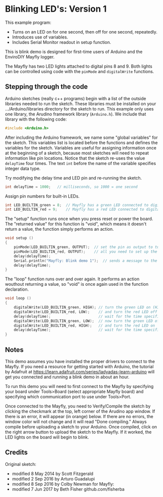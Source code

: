 # Blinking LED's: Version 1

This example program:
- Turns on an LED on for one second, then off for one second, repeatedly.
- Introduces use of variables.
- Includes Serial Monitor readout in setup function.

This is blink demo is designed for first-time users of Arduino and the EnviroDIY Mayfly logger.

The Mayfly has two LED lights attached to digital pins 8 and 9.
Both lights can be controlled using code with the ```pinMode``` and ```digitalWrite``` functions.

## Stepping through the code

Arduino sketches (really c++ programs) begin with a list of the outside libraries needed to run the sketch.
These libraries must be installed on your .../Arduino/libraries directory for the sketch to run.
This example only uses one library, the Arudino framework library (```Arduino.h```).
We include that library with the following code:
```cpp
#include <Arduino.h>
```

After including the Arduino framework, we name some "global variables" for the sketch.
This variables list is located before the functions and defines the variables for the sketch.
Variables are useful for assigning information once at the beginning of a sketch, because most sketches will need to repeat information like pin locations.
Notice that the sketch re-uses the value ```delayTime``` four times.
The text ```int``` before the name of the variable specifies integer data type.

Try modifying the delay time and LED pin and re-running the sketch.
```cpp
int delayTime = 1000;   // milliseconds, so 1000 = one second
```

Assign pin numbers for built-in LEDs.
```cpp
int LED_BUILTIN_green = 8;  // Mayfly has a green LED connected to digital pin 8
int LED_BUILTIN_red = 9;    // Mayfly has a red LED connected to digital pin 9
```


The "setup" function runs once when you press reset or power the board.
The "returned value" for this function is "void", which means it doesn't return a value, the function simply performs an action.
```cpp
void setup ()
{
    pinMode(LED_BUILTIN_green, OUTPUT);  // set the pin as output to turn on the LED
    pinMode(LED_BUILTIN_red, OUTPUT);    // all you need to set up the LED blink
    delay(delayTime);
    Serial.println("Mayfly: Blink demo 1");  // sends a message to the Serial Monitor
    delay(delayTime);
}
```

The "loop" function runs over and over again.
It performs an action wouthout returning a value, so "void" is once again used in the function declaration.
```cpp
void loop ()
{
    digitalWrite(LED_BUILTIN_green, HIGH); // turn the green LED on (HIGH is the voltage level)
    digitalWrite(LED_BUILTIN_red, LOW);    // and turn the red LED off (LOW is the voltage level)
    delay(delayTime);                      // wait for the time specified in delayTime variable
    digitalWrite(LED_BUILTIN_green, LOW);  // now turn the green LED off by making the voltage LOW
    digitalWrite(LED_BUILTIN_red, HIGH);   // and turn the red LED on
    delay(delayTime);                      // wait for the time specified in delayTime variable
}
```

## Notes

This demo assumes you have installed the proper drivers to connect to the Mayfly.
If you need a resource for getting started with Arduino, the tutorial by Adafruit at https://learn.adafruit.com/series/ladyadas-learn-arduino will get you connected and running a blink demo in about an hour.

To run this demo you will need to first connect to the Mayfly by specifying your board under
Tools>Board (select appropriate Mayfly board) and specifying which communication port to use
under Tools>Port.

Once connected to the Mayfly, you need to Verify/Compile the sketch by clicking the checkmark at the top, left corner of the Arudino app window. If there is an error, it will appear (in orange) below.
If there are no errors, the window color will not change and it will read "Done compiling."
Always compile before uploading a sketch to your Arduino.
Once compiled, click on the right arrow button to upload the sketch to the Mayfly.
If it worked, the LED lights on the board will begin to blink.

## Credits

Original sketch:
- modified 8 May 2014 by Scott Fitzgerald
- modified 2 Sep 2016 by Arturo Guadalupi
- modified 8 Sep 2016 by Colby Newman for Mayfly:
- modified 7 Jun 2017 by Beth Fisher github.com/fisherba
